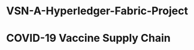 # VSN-A-Hyperledger-Fabric-Project
#               COVID-19 Vaccine Supply Chain                          #
